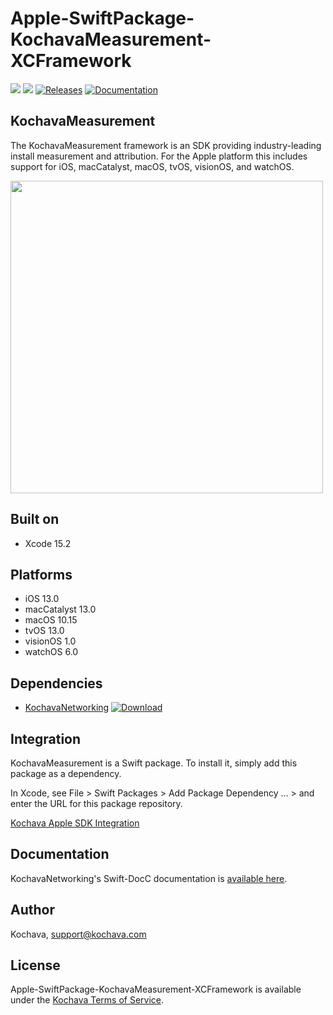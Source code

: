# Apple-SwiftPackage-KochavaMeasurement-XCFramework

[![](https://img.shields.io/endpoint?url=https%3A%2F%2Fswiftpackageindex.com%2Fapi%2Fpackages%2FKochava%2FApple-SwiftPackage-KochavaMeasurement-XCFramework%2Fbadge%3Ftype%3Dplatforms)](https://swiftpackageindex.com/Kochava/Apple-SwiftPackage-KochavaMeasurement-XCFramework)
[![](https://img.shields.io/endpoint?url=https%3A%2F%2Fswiftpackageindex.com%2Fapi%2Fpackages%2FKochava%2FApple-SwiftPackage-KochavaMeasurement-XCFramework%2Fbadge%3Ftype%3Dswift-versions)](https://swiftpackageindex.com/Kochava/Apple-SwiftPackage-KochavaMeasurement-XCFramework)
[![Releases](https://img.shields.io/github/v/release/kochava/Apple-SwiftPackage-KochavaMeasurement-XCFramework?include_prereleases&sort=semver)](https://github.com/Kochava/Apple-SwiftPackage-KochavaMeasurement-XCFramework/releases)
[![Documentation](https://img.shields.io/badge/Documentation-Visit-202020?style=flat)](https://kochava.github.io/Apple-SwiftPackage-KochavaMeasurement/documentation/kochavameasurement)

## KochavaMeasurement

The KochavaMeasurement framework is an SDK providing industry-leading install measurement and attribution.  For the Apple platform this includes support for iOS, macCatalyst, macOS, tvOS, visionOS, and watchOS.

<img src="https://storage.googleapis.com/kochava-web/2016/07/Kochava-horizontal-black-800x154.png" width="500" />

## Built on

* Xcode 15.2

## Platforms

* iOS 13.0
* macCatalyst 13.0
* macOS 10.15
* tvOS 13.0
* visionOS 1.0
* watchOS 6.0

## Dependencies

* [KochavaNetworking](https://github.com/Kochava/Apple-SwiftPackage-KochavaNetworking-XCFramework) [![Download](https://img.shields.io/github/v/release/kochava/Apple-SwiftPackage-KochavaNetworking-XCFramework?include_prereleases&sort=semver)](https://github.com/Kochava/Apple-SwiftPackage-KochavaNetworking-XCFramework/releases)

## Integration

KochavaMeasurement is a Swift package.  To install it, simply add this package as a dependency.

In Xcode, see File > Swift Packages > Add Package Dependency ... > and enter the URL for this package repository.

[Kochava Apple SDK Integration](https://support.kochava.com/sdk-integration/ios-sdk-integration/)

## Documentation

KochavaNetworking's Swift-DocC documentation is [available here](https://kochava.github.io/Apple-SwiftPackage-KochavaMeasurement/documentation/kochavameasurement).

## Author

Kochava, support@kochava.com

## License

Apple-SwiftPackage-KochavaMeasurement-XCFramework is available under the [Kochava Terms of Service](https://www.kochava.com/terms-of-service/).
